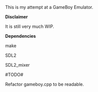 This is my attempt at a GameBoy Emulator.

**Disclaimer**

It is still very much WIP.

**Dependencies**

make

SDL2

SDL2_mixer

#TODO#

Refactor gameboy.cpp to be readable.